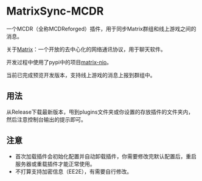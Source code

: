 # MatrixSync-MCDR
一个MCDR（全称MCDReforged）插件，用于同步Matrix群组和线上游戏之间的消息。

关于[Matrix](https://matrix.org/)：一个开放的去中心化的网络通讯协议，用于聊天软件。

开发过程中使用了pypi中的项目[matrix-nio](https://pypi.org/project/matrix-nio/)。

当前已完成预览开发版本，支持线上游戏的消息上报到群组中。

## 用法
从Release下载最新版本，甩到plugins文件夹或你设置的存放插件的文件夹内，然后注意控制台输出的提示即可。

## 注意
- 首次加载插件会初始化配置并自动卸载插件，你需要修改完默认配置后，重启服务器或重载插件才能正常使用。
- 不打算支持加密信息（EE2E），有需要自行修改。
